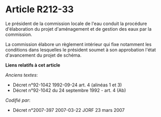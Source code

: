 # Article R212-33

Le président de la commission locale de l'eau conduit la procédure d'élaboration du projet d'aménagement et de gestion des
eaux par la commission.

La commission élabore un règlement intérieur qui fixe notamment les conditions dans lesquelles le président soumet à son
approbation l'état d'avancement du projet de schéma.

**Liens relatifs à cet article**

_Anciens textes_:

  - Décret n°92-1042 1992-09-24 art. 4 (alinéas 1 et 3)
  - Décret n°92-1042 du 24 septembre 1992 - art. 4 (Ab)

_Codifié par_:

  - Décret n°2007-397 2007-03-22 JORF 23 mars 2007
